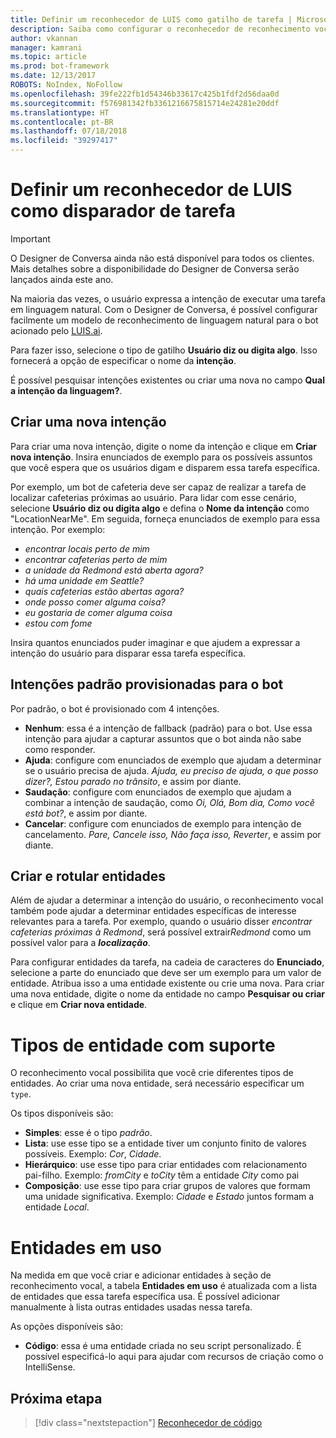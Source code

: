 ```yaml
---
title: Definir um reconhecedor de LUIS como gatilho de tarefa | Microsoft Docs
description: Saiba como configurar o reconhecedor de reconhecimento vocal como gatilho de tarefa usando LUIS.ai
author: vkannan
manager: kamrani
ms.topic: article
ms.prod: bot-framework
ms.date: 12/13/2017
ROBOTS: NoIndex, NoFollow
ms.openlocfilehash: 39fe222fb1d54346b33617c425b1fdf2d56daa0d
ms.sourcegitcommit: f576981342fb3361216675815714e24281e20ddf
ms.translationtype: HT
ms.contentlocale: pt-BR
ms.lasthandoff: 07/18/2018
ms.locfileid: "39297417"
---
```

# <a name="define-a-luis-recognizer-as-task-trigger"></a>Definir um reconhecedor de LUIS como disparador de tarefa
> [!IMPORTANT]
> O Designer de Conversa ainda não está disponível para todos os clientes. Mais detalhes sobre a disponibilidade do Designer de Conversa serão lançados ainda este ano.

Na maioria das vezes, o usuário expressa a intenção de executar uma tarefa em linguagem natural. Com o Designer de Conversa, é possível configurar facilmente um modelo de reconhecimento de linguagem natural para o bot acionado pelo <a href="https://luis.ai" target="_blank">LUIS.ai</a>.

Para fazer isso, selecione o tipo de gatilho **Usuário diz ou digita algo**. Isso fornecerá a opção de especificar o nome da **intenção**. 

É possível pesquisar intenções existentes ou criar uma nova no campo **Qual a intenção da linguagem?**.

## <a name="create-a-new-intent"></a>Criar uma nova intenção

Para criar uma nova intenção, digite o nome da intenção e clique em **Criar nova intenção**. Insira enunciados de exemplo para os possíveis assuntos que você espera que os usuários digam e disparem essa tarefa específica.

Por exemplo, um bot de cafeteria deve ser capaz de realizar a tarefa de localizar cafeterias próximas ao usuário. Para lidar com esse cenário, selecione **Usuário diz ou digita algo** e defina o **Nome da intenção** como "LocationNearMe". Em seguida, forneça enunciados de exemplo para essa intenção. Por exemplo:  
- *encontrar locais perto de mim*
- *encontrar cafeterias perto de mim*
- *a unidade da Redmond está aberta agora?*
- *há uma unidade em Seattle?*
- *quais cafeterias estão abertas agora?*
- *onde posso comer alguma coisa?*
- *eu gostaria de comer alguma coisa*
- *estou com fome*

Insira quantos enunciados puder imaginar e que ajudem a expressar a intenção do usuário para disparar essa tarefa específica.

## <a name="default-intents-provisioned-for-your-bot"></a>Intenções padrão provisionadas para o bot

Por padrão, o bot é provisionado com 4 intenções. 
- **Nenhum**: essa é a intenção de fallback (padrão) para o bot. Use essa intenção para ajudar a capturar assuntos que o bot ainda não sabe como responder.
- **Ajuda**: configure com enunciados de exemplo que ajudam a determinar se o usuário precisa de ajuda. *Ajuda, eu preciso de ajuda, o que posso dizer?, Estou parado no trânsito*, e assim por diante.
- **Saudação**: configure com enunciados de exemplo que ajudam a combinar a intenção de saudação, como *Oi, Olá, Bom dia, Como você está bot?*, e assim por diante.
- **Cancelar**: configure com enunciados de exemplo para intenção de cancelamento. *Pare, Cancele isso, Não faça isso, Reverter*, e assim por diante.

## <a name="create-and-label-entities"></a>Criar e rotular entidades

Além de ajudar a determinar a intenção do usuário, o reconhecimento vocal também pode ajudar a determinar entidades específicas de interesse relevantes para a tarefa. Por exemplo, quando o usuário disser *encontrar cafeterias próximas à Redmond*, será possível extrair*Redmond* como um possível valor para a ***localização***. 

Para configurar entidades da tarefa, na cadeia de caracteres do **Enunciado**, selecione a parte do enunciado que deve ser um exemplo para um valor de entidade. Atribua isso a uma entidade existente ou crie uma nova. Para criar uma nova entidade, digite o nome da entidade no campo **Pesquisar ou criar** e clique em **Criar nova entidade**. 

# <a name="supported-entity-types"></a>Tipos de entidade com suporte

O reconhecimento vocal possibilita que você crie diferentes tipos de entidades. Ao criar uma nova entidade, será necessário especificar um `type`. 

Os tipos disponíveis são:

- **Simples**: esse é o tipo *padrão*.
- **Lista**: use esse tipo se a entidade tiver um conjunto finito de valores possíveis. Exemplo: *Cor*, *Cidade*.
- **Hierárquico**: use esse tipo para criar entidades com relacionamento pai-filho. Exemplo: *fromCity* e *toCity* têm a entidade *City* como pai
- **Composição**: use esse tipo para criar grupos de valores que formam uma unidade significativa. Exemplo: *Cidade* e *Estado* juntos formam a entidade *Local*.

<!-- # pre-built entity types TBD -->

# <a name="entities-in-use"></a>Entidades em uso

Na medida em que você criar e adicionar entidades à seção de reconhecimento vocal, a tabela **Entidades em uso** é atualizada com a lista de entidades que essa tarefa específica usa. É possível adicionar manualmente à lista outras entidades usadas nessa tarefa. 

As opções disponíveis são:

- **Código**: essa é uma entidade criada no seu script personalizado. É possível especificá-lo aqui para ajudar com recursos de criação como o IntelliSense.

<!-- # Use as help tip TBD  -->

## <a name="next-step"></a>Próxima etapa
> [!div class="nextstepaction"]
> [Reconhecedor de código](conversation-designer-code-recognizer.md)
